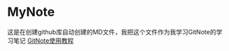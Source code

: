 # MyNote
这是在创建github库自动创建的MD文件，我把这个文件作为我学习GitNote的学习笔记
[GitNote使用教程](https://www.bilibili.com/video/av43903167)